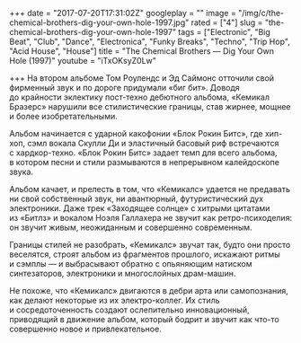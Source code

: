+++
date = "2017-07-20T17:31:02Z"
googleplay = ""
image = "/img/c/the-chemical-brothers-dig-your-own-hole-1997.jpg"
rated = ["4"]
slug = "the-chemical-brothers-dig-your-own-hole-1997"
tags = ["Electronic", "Big Beat", "Club", "Dance", "Electronica", "Funky Breaks", "Techno", "Trip Hop", "Acid House", "House"]
title = "The Chemical Brothers — Dig Your Own Hole (1997)"
youtube = "iTxOKsyZ0Lw"

+++
На&nbsp;втором альбоме Том Роулендс и&nbsp;Эд&nbsp;Саймонс отточили свой фирменный звук и&nbsp;по&nbsp;дороге придумали &laquo;биг бит&raquo;. Доводя до&nbsp;крайности эклектику пост-техно дебютного альбома, &laquo;Кемикал Бразерс&raquo; нарушили все стилистические границы, став жирнее, мощнее и&nbsp;более изобретательными.

Альбом начинается с&nbsp;ударной какофонии &laquo;Блок Рокин Битс&raquo;, где хип-хоп, сэмл вокала Скулли Ди&nbsp;и&nbsp;эластичный басовый риф встречаются с&nbsp;хардкор-техно. &laquo;Блок Рокин Битс&raquo; задает темп для всего альбома, в&nbsp;котором песни и&nbsp;стили размываются в&nbsp;непрерывном калейдоскопе звука.

Альбом качает, и&nbsp;прелесть в&nbsp;том, что &laquo;Кемикалс&raquo; удается не&nbsp;предавать ни&nbsp;свой собственный звук, ни&nbsp;авантюрный, футуристический дух электроники. Даже трек &laquo;Заходящее солнце&raquo; с&nbsp;хитрыми цитатами из&nbsp;&laquo;Битлз&raquo; и&nbsp;вокалом Ноэля Галлахера не&nbsp;звучит как ретро-психоделия: он&nbsp;звучит живым, неожиданным и&nbsp;совершенно современным.

Границы стилей не&nbsp;разобрать, &laquo;Кемикалс&raquo; звучат так, будто они просто веселятся, строят альбом из&nbsp;фрагментов прошлого, искажают ритмы и&nbsp;сэмплы&nbsp;&mdash; и&nbsp;выбрасывают обратно с&nbsp;опьяняющим натиском синтезаторов, электроники и&nbsp;многослойных драм-машин.

Не&nbsp;похоже, что &laquo;Кемикалс&raquo; двигаются в&nbsp;дебри арта или самопознания, как делают некоторые из&nbsp;их&nbsp;электро-коллег. Их&nbsp;стиль и&nbsp;сосредоточенность создают ослепительно инновационный, приводящий в&nbsp;движение альбом, который бодрит и&nbsp;звучит как что-то совершенно новое и&nbsp;привлекательное.
